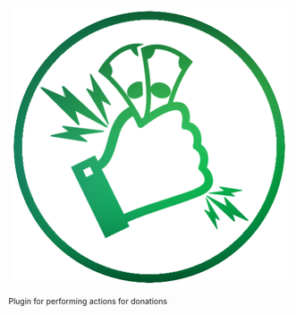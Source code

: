 <p align="center">
  <picture>
    <img src="logo.png" alt="logo">
  </picture>
  
  <p>Plugin for performing actions for donations</p>
</p>
